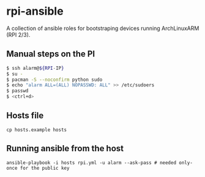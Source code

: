 # rpi-ansible
A collection of ansible roles for bootstraping devices running ArchLinuxARM (RPI 2/3).

## Manual steps on the PI
```bash
$ ssh alarm@${RPI-IP}
$ su -
$ pacman -S --noconfirm python sudo
$ echo "alarm ALL=(ALL) NOPASSWD: ALL" >> /etc/sudoers
$ passwd
$ <ctrl+d>
```

## Hosts file
`cp hosts.example hosts`

## Running ansible from the host
`ansible-playbook -i hosts rpi.yml -u alarm --ask-pass # needed only-once for the public key`
